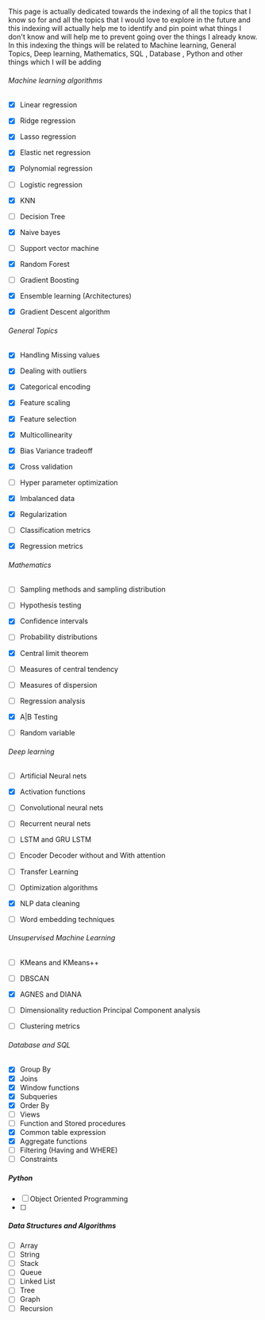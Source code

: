 This page is actually dedicated towards the indexing of all the topics that I know so for and all the topics that I would love to explore in the future and this indexing will actually help me to identify and pin point what things I don't know and will help me to prevent going over the things I already know. In this indexing the things will be related to Machine learning, General Topics, Deep learning, Mathematics, SQL , Database , Python and other things which I will be adding


###### Machine learning algorithms

- [x] Linear regression
- [x] Ridge regression
- [x] Lasso regression
- [x] Elastic net regression
- [x] Polynomial regression
- [ ] Logistic regression
- [x] KNN 
- [ ] Decision Tree
- [x] Naive bayes
- [ ] Support vector machine
- [x] Random Forest
- [ ] Gradient Boosting
- [x] Ensemble learning (Architectures)
- [x] Gradient Descent algorithm


###### General Topics

- [x] Handling Missing values
- [x] Dealing with outliers
- [x] Categorical encoding
- [x] Feature scaling
- [x] Feature selection
- [x] Multicollinearity
- [x] Bias Variance tradeoff
- [x] Cross validation
- [ ] Hyper parameter optimization
- [x] Imbalanced data
- [x] Regularization
- [ ] Classification metrics 
- [x] Regression metrics 



###### Mathematics

- [ ] Sampling methods and sampling distribution
- [ ] Hypothesis testing
- [x] Confidence intervals
- [ ] Probability distributions
- [x] Central limit theorem
- [ ] Measures of central tendency 
- [ ] Measures of dispersion
- [ ] Regression analysis
- [x] A|B Testing
- [ ] Random variable


###### Deep learning

- [ ] Artificial Neural nets
- [x] Activation functions
- [ ] Convolutional neural nets
- [ ] Recurrent neural nets
- [ ] LSTM and GRU LSTM
- [ ] Encoder Decoder without and With attention
- [ ] Transfer Learning
- [ ] Optimization algorithms
- [x] NLP data cleaning
- [ ] Word embedding techniques


###### Unsupervised Machine Learning

- [ ] KMeans and KMeans++
- [ ] DBSCAN
- [x] AGNES and DIANA
- [ ] Dimensionality reduction Principal Component analysis
- [ ] Clustering metrics 


###### Database and SQL

- [x] Group By
- [x] Joins
- [x] Window functions
- [x] Subqueries
- [x] Order By
- [ ] Views
- [ ] Function and Stored procedures
- [x] Common table expression
- [x] Aggregate functions
- [ ] Filtering (Having and WHERE)
- [ ] Constraints

##### Python

- [ ] Object Oriented Programming
- [ ] 

##### Data Structures and Algorithms

- [ ] Array
- [ ] String
- [ ] Stack 
- [ ] Queue
- [ ] Linked List
- [ ] Tree
- [ ] Graph
- [ ] Recursion